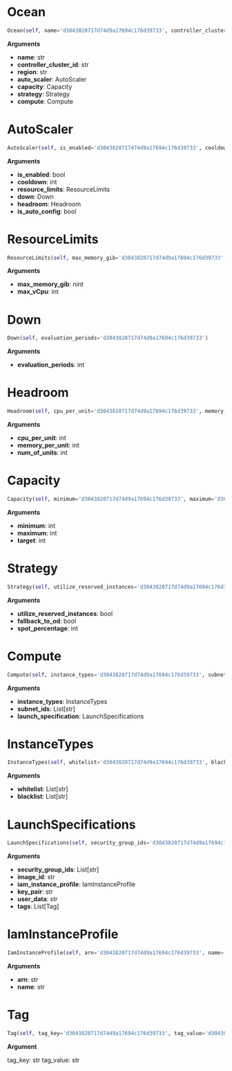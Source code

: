 <h1 id="spotinst_sdk.spotinst_ocean.Ocean">Ocean</h1>

```python
Ocean(self, name='d3043820717d74d9a17694c176d39733', controller_cluster_id='d3043820717d74d9a17694c176d39733', region='d3043820717d74d9a17694c176d39733', auto_scaler='d3043820717d74d9a17694c176d39733', capacity='d3043820717d74d9a17694c176d39733', strategy='d3043820717d74d9a17694c176d39733', compute='d3043820717d74d9a17694c176d39733')
```

__Arguments__

- __name__: str
- __controller_cluster_id__: str
- __region__: str
- __auto_scaler__: AutoScaler
- __capacity__: Capacity
- __strategy__: Strategy
- __compute__: Compute

<h1 id="spotinst_sdk.spotinst_ocean.AutoScaler">AutoScaler</h1>

```python
AutoScaler(self, is_enabled='d3043820717d74d9a17694c176d39733', cooldown='d3043820717d74d9a17694c176d39733', resource_limits='d3043820717d74d9a17694c176d39733', down='d3043820717d74d9a17694c176d39733', headroom='d3043820717d74d9a17694c176d39733', is_auto_config='d3043820717d74d9a17694c176d39733')
```

__Arguments__

- __is_enabled__: bool
- __cooldown__: int
- __resource_limits__: ResourceLimits
- __down__: Down
- __headroom__: Headroom
- __is_auto_config__: bool

<h1 id="spotinst_sdk.spotinst_ocean.ResourceLimits">ResourceLimits</h1>

```python
ResourceLimits(self, max_memory_gib='d3043820717d74d9a17694c176d39733', max_vCpu='d3043820717d74d9a17694c176d39733')
```

__Arguments__

- __max_memory_gib__: nint
- __max_vCpu__: int

<h1 id="spotinst_sdk.spotinst_ocean.Down">Down</h1>

```python
Down(self, evaluation_periods='d3043820717d74d9a17694c176d39733')
```

__Arguments__

- __evaluation_periods__: int

<h1 id="spotinst_sdk.spotinst_ocean.Headroom">Headroom</h1>

```python
Headroom(self, cpu_per_unit='d3043820717d74d9a17694c176d39733', memory_per_unit='d3043820717d74d9a17694c176d39733', num_of_units='d3043820717d74d9a17694c176d39733')
```

__Arguments__

- __cpu_per_unit__: int
- __memory_per_unit__: int
- __num_of_units__: int

<h1 id="spotinst_sdk.spotinst_ocean.Capacity">Capacity</h1>

```python
Capacity(self, minimum='d3043820717d74d9a17694c176d39733', maximum='d3043820717d74d9a17694c176d39733', target='d3043820717d74d9a17694c176d39733')
```

__Arguments__

- __minimum__: int
- __maximum__: int
- __target__: int

<h1 id="spotinst_sdk.spotinst_ocean.Strategy">Strategy</h1>

```python
Strategy(self, utilize_reserved_instances='d3043820717d74d9a17694c176d39733', fallback_to_od='d3043820717d74d9a17694c176d39733', spot_percentage='d3043820717d74d9a17694c176d39733')
```

__Arguments__

- __utilize_reserved_instances__: bool
- __fallback_to_od__: bool
- __spot_percentage__: int

<h1 id="spotinst_sdk.spotinst_ocean.Compute">Compute</h1>

```python
Compute(self, instance_types='d3043820717d74d9a17694c176d39733', subnet_ids='d3043820717d74d9a17694c176d39733', launch_specification='d3043820717d74d9a17694c176d39733')
```

__Arguments__

- __instance_types__: InstanceTypes
- __subnet_ids__: List[str]
- __launch_specification__: LaunchSpecifications

<h1 id="spotinst_sdk.spotinst_ocean.InstanceTypes">InstanceTypes</h1>

```python
InstanceTypes(self, whitelist='d3043820717d74d9a17694c176d39733', blacklist='d3043820717d74d9a17694c176d39733')
```

__Arguments__

- __whitelist__: List[str]
- __blacklist__: List[str]

<h1 id="spotinst_sdk.spotinst_ocean.LaunchSpecifications">LaunchSpecifications</h1>

```python
LaunchSpecifications(self, security_group_ids='d3043820717d74d9a17694c176d39733', image_id='d3043820717d74d9a17694c176d39733', iam_instance_profile='d3043820717d74d9a17694c176d39733', key_pair='d3043820717d74d9a17694c176d39733', user_data='d3043820717d74d9a17694c176d39733', tags='d3043820717d74d9a17694c176d39733')
```

__Arguments__

- __security_group_ids__: List[str]
- __image_id__: str
- __iam_instance_profile__: IamInstanceProfile
- __key_pair__: str
- __user_data__: str
- __tags__: List[Tag]

<h1 id="spotinst_sdk.spotinst_ocean.IamInstanceProfile">IamInstanceProfile</h1>

```python
IamInstanceProfile(self, arn='d3043820717d74d9a17694c176d39733', name='d3043820717d74d9a17694c176d39733')
```

__Arguments__

- __arn__: str
- __name__: str

<h1 id="spotinst_sdk.spotinst_ocean.Tag">Tag</h1>

```python
Tag(self, tag_key='d3043820717d74d9a17694c176d39733', tag_value='d3043820717d74d9a17694c176d39733')
```

__Argument__

tag_key: str
tag_value: str

